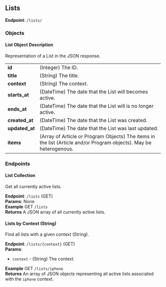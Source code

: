 ## Lists ##
**Endpoint**: `/lists/`

### Objects ###

#### List Object Description ####
Representation of a List in the JSON response.

<table>
  <tr>
    <td><strong>id</strong></td>
    <td>(Integer) The ID.</td>
  </tr>

  <tr>
    <td><strong>title</strong></td>
    <td>(String) The title.</td>
  </tr>

  <tr>
    <td><strong>context</strong></td>
    <td>(String) The context.</td>
  </tr>

  <tr>
    <td><strong>starts_at</strong></td>
    <td>(DateTime) The date that the List will becomes active.</td>
  </tr>

  <tr>
    <td><strong>ends_at</strong></td>
    <td>(DateTime) The date that the List will is no longer active.</td>
  </tr>

  <tr>
    <td><strong>created_at</strong></td>
    <td>(DateTime) The date that the List was created.</td>
  </tr>

  <tr>
    <td><strong>updated_at</strong></td>
    <td>(DateTime) The date that the List was last updated.</td>
  </tr>

  <tr>
    <td><strong>items</strong></td>
    <td>(Array of Article or Program Objects) The items in the list (Article and/or Program objects). May be heterogenous.</td>
  </tr>
</table>

### Endpoints ###

#### List Collection ####
Get all currently active lists.

**Endpoint**: `/lists` (GET)  
**Params**: None  
**Example** GET `/lists`  
**Returns** A JSON array of all currently active lists.  

#### Lists by Context (String) ####
Find all lists with a given context (String).

**Endpoint**: `/lists/{context}` (GET)  
**Params**: 
* `context` - (String) The context.

**Example** GET `/lists/iphone`  
**Returns** An array of JSON objects representing all active lists associated with the `iphone` context.

